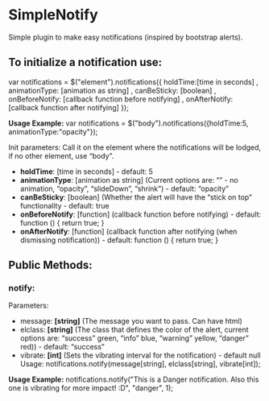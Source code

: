# SimpleNotify
Simple plugin to make easy notifications (inspired by bootstrap alerts).

## To initialize a notification use:

var notifications = $("element").notifications({
    holdTime:[time in seconds]
    , animationType: [animation as string]
    , canBeSticky: [boolean]
    , onBeforeNotify: [callback function before notifying]
    , onAfterNotify: [callback function after notifying] 
});

**Usage Example:**
var notifications = $("body").notifications({holdTime:5, animationType:"opacity"});


Init parameters: Call it on the element where the notifications will be lodged, if no other element, use “body”.

* **holdTime**: [time in seconds] - default: 5
* **animationType**: [animation as string] (Current options are: “” - no animation, “opacity”, “slideDown”, “shrink”) - default: “opacity”
* **canBeSticky**: [boolean] (Whether the alert will have the “stick on top” functionality - default: true
* **onBeforeNotify**: [function] (callback function before notifying) - default: function () { return true; }
* **onAfterNotify**: [function] (callback function after notifying (when dismissing notification)) - default: function () { return true; }


## Public Methods:

### notify: 

Parameters:
* message: **[string]** (The message you want to pass. Can have html)
* elclass: **[string]** (The class that defines the color of the alert, current options are: “success” green, “info” blue, “warning”    yellow, “danger” red)) - default: “success”
* vibrate: **[int]** (Sets the vibrating interval for the notification) - default null 
Usage: notifications.notify(message[string], elclass[string], vibrate[int]);

**Usage Example:**
notifications.notify("This is a Danger notification. Also this one is vibrating for more impact! :D", "danger", 1);
